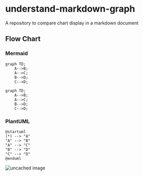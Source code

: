 # understand-markdown-graph
A repository to compare chart display in a markdown document

## Flow Chart
### Mermaid
```code
graph TD;
    A-->B;
    A-->C;
    B-->D;
    C-->D;
```
```mermaid
graph TD;
    A-->B;
    A-->C;
    B-->D;
    C-->D;
```
### PlantUML
```code
@startuml
(*) --> "A"
"A" --> "B"
"A" --> "C"
"B" --> "D"
"C" --> "D"
@enduml
```

![uncached image](http://www.plantuml.com/plantuml/proxy?cache=no&src=https://raw.githubusercontent.com/lgauthier1/understand-markdown-graph/main/plantuml/flowchart.txt)

